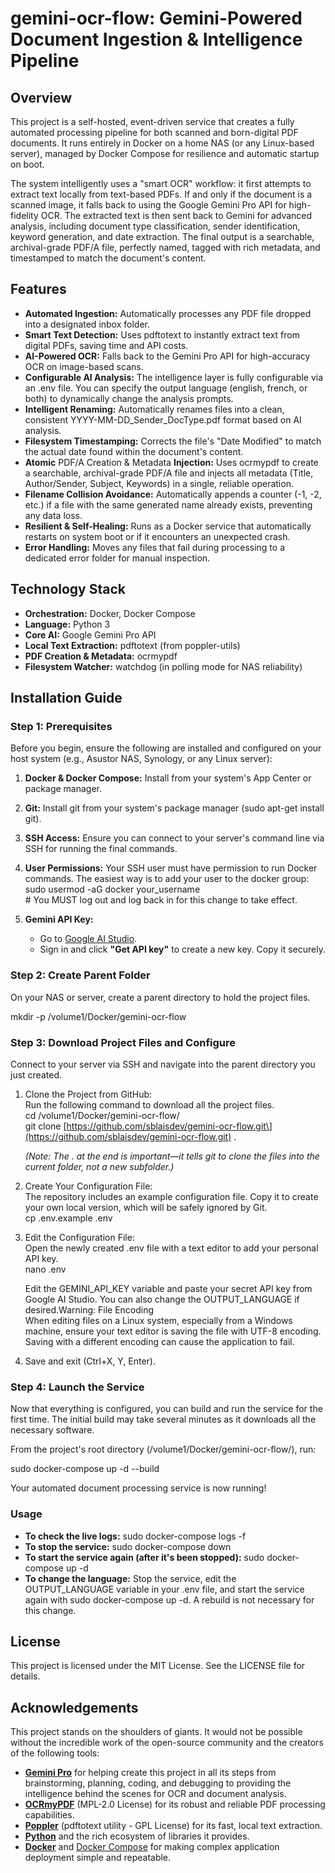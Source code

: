 # **gemini-ocr-flow: Gemini-Powered Document Ingestion & Intelligence Pipeline**

## **Overview**

This project is a self-hosted, event-driven service that creates a fully automated processing pipeline for both scanned and born-digital PDF documents. It runs entirely in Docker on a home NAS (or any Linux-based server), managed by Docker Compose for resilience and automatic startup on boot.

The system intelligently uses a "smart OCR" workflow: it first attempts to extract text locally from text-based PDFs. If and only if the document is a scanned image, it falls back to using the Google Gemini Pro API for high-fidelity OCR. The extracted text is then sent back to Gemini for advanced analysis, including document type classification, sender identification, keyword generation, and date extraction. The final output is a searchable, archival-grade PDF/A file, perfectly named, tagged with rich metadata, and timestamped to match the document's content.

## **Features**

* **Automated Ingestion:** Automatically processes any PDF file dropped into a designated inbox folder.  
* **Smart Text Detection:** Uses pdftotext to instantly extract text from digital PDFs, saving time and API costs.  
* **AI-Powered OCR:** Falls back to the Gemini Pro API for high-accuracy OCR on image-based scans.  
* **Configurable AI Analysis:** The intelligence layer is fully configurable via an .env file. You can specify the output language (english, french, or both) to dynamically change the analysis prompts.  
* **Intelligent Renaming:** Automatically renames files into a clean, consistent YYYY-MM-DD\_Sender\_DocType.pdf format based on AI analysis.  
* **Filesystem Timestamping:** Corrects the file's "Date Modified" to match the actual date found within the document's content.  
* **Atomic** PDF/A Creation & Metadata **Injection:** Uses ocrmypdf to create a searchable, archival-grade PDF/A file and injects all metadata (Title, Author/Sender, Subject, Keywords) in a single, reliable operation.  
* **Filename Collision Avoidance:** Automatically appends a counter (-1, \-2, etc.) if a file with the same generated name already exists, preventing any data loss.  
* **Resilient & Self-Healing:** Runs as a Docker service that automatically restarts on system boot or if it encounters an unexpected crash.  
* **Error Handling:** Moves any files that fail during processing to a dedicated error folder for manual inspection.

## **Technology Stack**

* **Orchestration:** Docker, Docker Compose  
* **Language:** Python 3  
* **Core AI:** Google Gemini Pro API  
* **Local Text Extraction:** pdftotext (from poppler-utils)  
* **PDF Creation & Metadata:** ocrmypdf  
* **Filesystem Watcher:** watchdog (in polling mode for NAS reliability)

## **Installation Guide**

### **Step 1: Prerequisites**

Before you begin, ensure the following are installed and configured on your host system (e.g., Asustor NAS, Synology, or any Linux server):

1. **Docker & Docker Compose:** Install from your system's App Center or package manager.  
2. **Git:** Install git from your system's package manager (sudo apt-get install git).  
3. **SSH Access:** Ensure you can connect to your server's command line via SSH for running the final commands.  
4. **User Permissions:** Your SSH user must have permission to run Docker commands. The easiest way is to add your user to the docker group:  
   sudo usermod \-aG docker your\_username  
   \# You MUST log out and log back in for this change to take effect.

5. **Gemini API Key:**  
   * Go to [Google AI Studio](https://aistudio.google.com/).  
   * Sign in and click **"Get API key"** to create a new key. Copy it securely.

### **Step 2: Create Parent Folder**

On your NAS or server, create a parent directory to hold the project files.

mkdir \-p /volume1/Docker/gemini-ocr-flow

### **Step 3: Download Project Files and Configure**

Connect to your server via SSH and navigate into the parent directory you just created.

1. Clone the Project from GitHub:  
   Run the following command to download all the project files.  
   cd /volume1/Docker/gemini-ocr-flow/  
   git clone \[https://github.com/sblaisdev/gemini-ocr-flow.git\](https://github.com/sblaisdev/gemini-ocr-flow.git) .

   *(Note: The . at the end is important—it tells git to clone the files into the current folder, not a new subfolder.)*  
2. Create Your Configuration File:  
   The repository includes an example configuration file. Copy it to create your own local version, which will be safely ignored by Git.  
   cp .env.example .env

3. Edit the Configuration File:  
   Open the newly created .env file with a text editor to add your personal API key.  
   nano .env

   Edit the GEMINI\_API\_KEY variable and paste your secret API key from Google AI Studio. You can also change the OUTPUT\_LANGUAGE if desired.Warning: File Encoding  
   When editing files on a Linux system, especially from a Windows machine, ensure your text editor is saving the file with UTF-8 encoding. Saving with a different encoding can cause the application to fail.  
4. Save and exit (Ctrl+X, Y, Enter).

### **Step 4: Launch the Service**

Now that everything is configured, you can build and run the service for the first time. The initial build may take several minutes as it downloads all the necessary software.

From the project's root directory (/volume1/Docker/gemini-ocr-flow/), run:

sudo docker-compose up \-d \--build

Your automated document processing service is now running\!

### **Usage**

* **To check the live logs:** sudo docker-compose logs \-f  
* **To stop the service:** sudo docker-compose down  
* **To start the service again (after it's been stopped):** sudo docker-compose up \-d  
* **To change the language:** Stop the service, edit the OUTPUT\_LANGUAGE variable in your .env file, and start the service again with sudo docker-compose up \-d. A rebuild is not necessary for this change.

## **License**

This project is licensed under the MIT License. See the LICENSE file for details.

## **Acknowledgements**

This project stands on the shoulders of giants. It would not be possible without the incredible work of the open-source community and the creators of the following tools:

* [**Gemini Pro**](https://gemini.google.com/) for helping create this project in all its steps from brainstorming, planning, coding, and debugging to providing the intelligence behind the scenes for OCR and document analysis.  
* [**OCRmyPDF**](https://github.com/ocrmypdf/OCRmyPDF) (MPL-2.0 License) for its robust and reliable PDF processing capabilities.  
* [**Poppler**](https://poppler.freedesktop.org/) (pdftotext utility \- GPL License) for its fast, local text extraction.  
* [**Python**](https://www.python.org/) and the rich ecosystem of libraries it provides.  
* [**Docker**](https://www.docker.com/) and [Docker Compose](https://docs.docker.com/compose/) for making complex application deployment simple and repeatable.